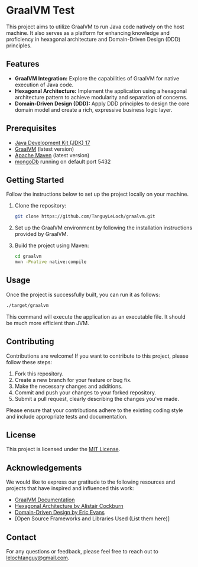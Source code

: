 # GraalVM Test

This project aims to utilize GraalVM to run Java code natively on the host machine. It also serves as a platform for
enhancing knowledge and proficiency in hexagonal architecture and Domain-Driven Design (DDD) principles.

## Features

- **GraalVM Integration:** Explore the capabilities of GraalVM for native execution of Java code.
- **Hexagonal Architecture:** Implement the application using a hexagonal architecture pattern to achieve modularity and
  separation of concerns.
- **Domain-Driven Design (DDD):** Apply DDD principles to design the core domain model and create a rich, expressive
  business logic layer.

## Prerequisites

- [Java Development Kit (JDK) 17](https://www.oracle.com/java/technologies/javase-jdk17-downloads.html)
- [GraalVM](https://www.graalvm.org/downloads/) (latest version)
- [Apache Maven](https://maven.apache.org/download.cgi) (latest version)
- [mongoDb](https://www.mongodb.com/) running on default port 5432

## Getting Started

Follow the instructions below to set up the project locally on your machine.

1. Clone the repository:

   ```bash
   git clone https://github.com/TanguyLeLoch/graalvm.git
   ```

2. Set up the GraalVM environment by following the installation instructions provided by GraalVM.

3. Build the project using Maven:

   ```bash
   cd graalvm
   mvn -Pnative native:compile
   ```

## Usage

Once the project is successfully built, you can run it as follows:

```bash
./target/graalvm
```

This command will execute the application as an executable file. It should be much more efficient than JVM.

## Contributing

Contributions are welcome! If you want to contribute to this project, please follow these steps:

1. Fork this repository.
2. Create a new branch for your feature or bug fix.
3. Make the necessary changes and additions.
4. Commit and push your changes to your forked repository.
5. Submit a pull request, clearly describing the changes you've made.

Please ensure that your contributions adhere to the existing coding style and include appropriate tests and
documentation.

## License

This project is licensed under the [MIT License](LICENSE).

## Acknowledgements

We would like to express our gratitude to the following resources and projects that have inspired and influenced this
work:

- [GraalVM Documentation](https://www.graalvm.org/documentation/)
- [Hexagonal Architecture by Alistair Cockburn](https://alistair.cockburn.us/hexagonal-architecture/)
- [Domain-Driven Design by Eric Evans](https://domainlanguage.com/ddd/)
- [Open Source Frameworks and Libraries Used (List them here)]

## Contact

For any questions or feedback, please feel free to reach out to lelochtanguy@gmail.com.
